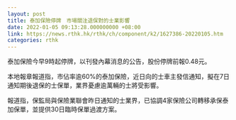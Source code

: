```yaml
---
layout: post
title: 泰加保險停牌　市場關注退保對的士業影響
date: 2022-01-05 09:13:28.000000000 +08:00
link: https://news.rthk.hk/rthk/ch/component/k2/1627386-20220105.htm
categories: rthk
---
```


泰加保險今早9時起停牌，以刊發內幕消息的公告，股份停牌前報0.48元。

本地報章報道指，市佔率逾60%的泰加保險，近日向的士車主發信通知，擬在7日通知期後退保的士保單，業界憂慮逾萬輛的士將受影響。

報道指，保監局與保險業聯會昨日通知的士業界，已協調4家保險公司轉移承保泰加保單，並提供30日臨時保單過渡方案。
